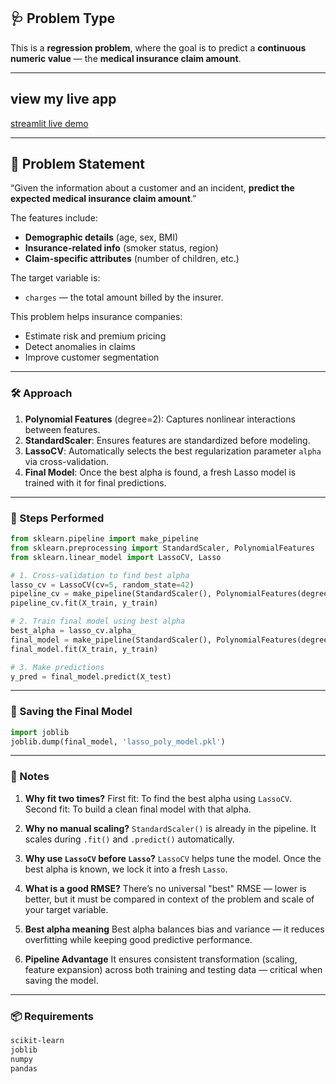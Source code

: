 ## 🩺 Problem Type

This is a **regression problem**, where the goal is to predict a **continuous numeric value** — the **medical insurance claim amount**.

---
## **view my live app**
[streamlit live demo](https://medicalcostinsurace.streamlit.app/)

---
## 📘 Problem Statement

“Given the information about a customer and an incident, **predict the expected medical insurance claim amount**.”

The features include:
- **Demographic details** (age, sex, BMI)
- **Insurance-related info** (smoker status, region)
- **Claim-specific attributes** (number of children, etc.)

The target variable is:
- `charges` — the total amount billed by the insurer.

This problem helps insurance companies:
- Estimate risk and premium pricing
- Detect anomalies in claims
- Improve customer segmentation

---

### 🛠️ Approach

1. **Polynomial Features** (degree=2): Captures nonlinear interactions between features.
2. **StandardScaler**: Ensures features are standardized before modeling.
3. **LassoCV**: Automatically selects the best regularization parameter `alpha` via cross-validation.
4. **Final Model**: Once the best alpha is found, a fresh Lasso model is trained with it for final predictions.

---

### 🧪 Steps Performed

```python
from sklearn.pipeline import make_pipeline
from sklearn.preprocessing import StandardScaler, PolynomialFeatures
from sklearn.linear_model import LassoCV, Lasso

# 1. Cross-validation to find best alpha
lasso_cv = LassoCV(cv=5, random_state=42)
pipeline_cv = make_pipeline(StandardScaler(), PolynomialFeatures(degree=2), lasso_cv)
pipeline_cv.fit(X_train, y_train)

# 2. Train final model using best alpha
best_alpha = lasso_cv.alpha_
final_model = make_pipeline(StandardScaler(), PolynomialFeatures(degree=2), Lasso(alpha=best_alpha))
final_model.fit(X_train, y_train)

# 3. Make predictions
y_pred = final_model.predict(X_test)
```

---

### 💾 Saving the Final Model

```python
import joblib
joblib.dump(final_model, 'lasso_poly_model.pkl')
```

---

### 📌 Notes 

1. **Why fit two times?**
   First fit: To find the best alpha using `LassoCV`.
   Second fit: To build a clean final model with that alpha.

2. **Why no manual scaling?**
   `StandardScaler()` is already in the pipeline. It scales during `.fit()` and `.predict()` automatically.

3. **Why use `LassoCV` before `Lasso`?**
   `LassoCV` helps tune the model. Once the best alpha is known, we lock it into a fresh `Lasso`.

4. **What is a good RMSE?**
   There’s no universal "best" RMSE — lower is better, but it must be compared in context of the problem and scale of your target variable.

5. **Best alpha meaning**
   Best alpha balances bias and variance — it reduces overfitting while keeping good predictive performance.

6. **Pipeline Advantage**
   It ensures consistent transformation (scaling, feature expansion) across both training and testing data — critical when saving the model.

---

### 📦 Requirements

```txt
scikit-learn
joblib
numpy
pandas
```

